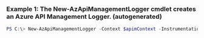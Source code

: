 ### Example 1: The New-AzApiManagementLogger cmdlet creates an Azure API Management Logger. (autogenerated)
```powershell
PS C:\> New-AzApiManagementLogger -Context $apimContext -InstrumentationKey <String> -LoggerId Logger123
```

